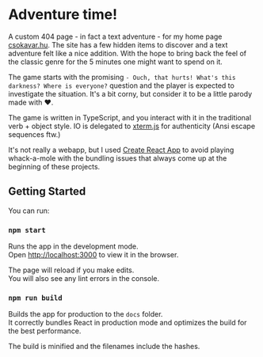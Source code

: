 # Adventure time!
A custom 404 page - in fact a text adventure - for my home page [csokavar.hu](https://csokavar.hu). 
The site has a few hidden items to discover and a text adventure felt like a nice addition. 
With the hope to bring back the feel of the classic genre for the 5 minutes one might want to spend on it.

The game starts with the promising `- Ouch, that hurts! What's this darkness? Where is everyone?` question and the player is expected to investigate the situation. 
It's a bit corny, but consider it to be a little parody made with ❤️.

The game is written in TypeScript, and you interact with it in the traditional verb + object style. 
IO is delegated to [xterm.js](https://xtermjs.org/) for authenticity (Ansi escape sequences ftw.)

It's not really a webapp, but I used [Create React App](https://github.com/facebook/create-react-app) to avoid playing whack-a-mole with the bundling issues that always come up at the beginning of these projects.

## Getting Started
You can run:

### `npm start`

Runs the app in the development mode.\
Open [http://localhost:3000](http://localhost:3000) to view it in the browser.

The page will reload if you make edits.\
You will also see any lint errors in the console.

### `npm run build`

Builds the app for production to the `docs` folder.\
It correctly bundles React in production mode and optimizes the build for the best performance.

The build is minified and the filenames include the hashes.
